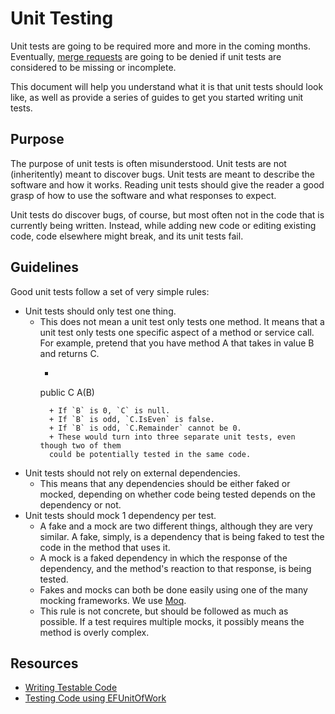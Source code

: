 # Unit Testing
Unit tests are going to be required more and more in the coming months.
Eventually, [merge requests](MergeRequests) are going to be denied if unit tests
are considered to be missing or incomplete.

This document will help you understand what it is that unit tests should look
like, as well as provide a series of guides to get you started writing unit
tests.

## Purpose
The purpose of unit tests is often misunderstood.  Unit tests are not
(inheritently) meant to discover bugs.  Unit tests are meant to describe the
software and how it works.  Reading unit tests should give the reader a good
grasp of how to use the software and what responses to expect.

Unit tests do discover bugs, of course, but most often not in the code that is
currently being written.  Instead, while adding new code or editing existing
code, code elsewhere might break, and its unit tests fail.

## Guidelines
Good unit tests follow a set of very simple rules:
+ Unit tests should only test one thing.
  + This does not mean a unit test only tests one method.  It means that a unit
  test only tests one specific aspect of a method or service call.
  For example, pretend that you have method A that takes in value B and returns
  C.
    + ```csharp
    public C A(B)
    ```
      + If `B` is 0, `C` is null.
      + If `B` is odd, `C.IsEven` is false.
      + If `B` is odd, `C.Remainder` cannot be 0.
      + These would turn into three separate unit tests, even though two of them
      could be potentially tested in the same code.
+ Unit tests should not rely on external dependencies.
  + This means that any dependencies should be either faked or mocked, depending
  on whether code being tested depends on the dependency or not.
+ Unit tests should mock 1 dependency per test.
  + A fake and a mock are two different things, although they are very similar.
  A fake, simply, is a dependency that is being faked to test the code in the
  method that uses it.
  + A mock is a faked dependency in which the response of the dependency, and
  the method's reaction to that response, is being tested.
  + Fakes and mocks can both be done easily using one of the many mocking
  frameworks. We use [Moq](https://github.com/Moq/moq4/blob/master/README.md).
  + This rule is not concrete, but should be followed as much as possible.  If a
  test requires multiple mocks, it possibly means the method is overly complex.

## Resources
+ [Writing Testable Code](TestableCode)
+ [Testing Code using EFUnitOfWork](TestDatabase)
